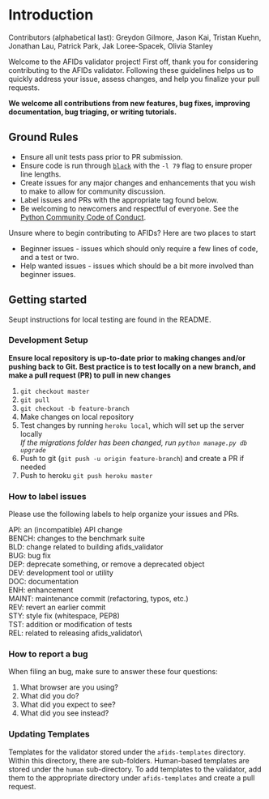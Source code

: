# Introduction

Contributors (alphabetical last):  Greydon Gilmore, Jason Kai, Tristan Kuehn, Jonathan Lau, Patrick Park, Jak Loree-Spacek, Olivia Stanley

Welcome to the AFIDs validator project!
First off, thank you for considering contributing to the AFIDs validator. Following these guidelines helps us to quickly address your issue, assess changes, and help you finalize your pull requests.

**We welcome all contributions from new features, bug fixes, improving documentation, bug triaging, or writing tutorials.**

## Ground Rules

- Ensure all unit tests pass prior to PR submission.
- Ensure code is run through [`black`](https://black.readthedocs.io/en/stable/) with the `-l 79` flag to ensure proper line lengths.
- Create issues for any major changes and enhancements that you wish to make to allow for community discussion.
- Label issues and PRs with the appropriate tag found below.
- Be welcoming to newcomers and respectful of everyone. See the [Python Community Code of Conduct](https://www.python.org/psf/conduct/).



Unsure where to begin contributing to AFIDs? Here are two places to start
- Beginner issues - issues which should only require a few lines of code, and a test or two.
- Help wanted issues - issues which should be a bit more involved than beginner issues.

## Getting started
Seupt instructions for local testing are found in the README.

### Development Setup
**Ensure local repository is up-to-date prior to making changes and/or pushing back to Git. Best practice is to test locally on a new branch, and make a pull request (PR) to pull in new changes**
1. `git checkout master`
2. `git pull`
3. `git checkout -b feature-branch`
4. Make changes on local repository
2. Test changes by running `heroku local`, which will set up the server locally \
_If the migrations folder has been changed, run `python manage.py db upgrade`_
3. Push to git (`git push -u origin feature-branch`) and create a PR if needed
4. Push to heroku `git push heroku master`

### How to label issues
Please use the following labels to help organize your issues and PRs.

API: an (incompatible) API change\
BENCH: changes to the benchmark suite\
BLD: change related to building afids_validator\
BUG: bug fix\
DEP: deprecate something, or remove a deprecated object\
DEV: development tool or utility\
DOC: documentation\
ENH: enhancement\
MAINT: maintenance commit (refactoring, typos, etc.)\
REV: revert an earlier commit\
STY: style fix (whitespace, PEP8)\
TST: addition or modification of tests\
REL: related to releasing afids_validator\

### How to report a bug
When filing an bug, make sure to answer these four questions:

1. What browser are you using?
2. What did you do?
3. What did you expect to see?
4. What did you see instead?

### Updating Templates
Templates for the validator stored under the `afids-templates` directory. Within this directory, there are sub-folders. Human-based templates are stored under the `human` sub-directory. To add templates to the validator, add them to the appropriate directory under `afids-templates` and create a pull request.
